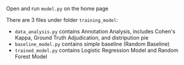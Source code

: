 Open and run `model.py` on the home page

There are 3 files under folder `training_model`:

- `data_analysis.py` contains Annotation Analysis, includes Cohen's Kappa, Ground Truth Adjudication, and distripution pie
- `baseline_model.py` contains simple baseline (Random Baseline)
- `trained_model.py` contains Logistic Regression Model and Random Forest Model
